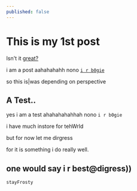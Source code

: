 ```yaml
---
published: false
---
```

# This is my 1st post

Isn't it [great?](https://media2.giphy.com/media/YRK6HL1CEMUxZHLvjl/giphy.gif)

i am a post aahahahahh nono [`i r b0gie`](https://twitter.com/1rb0g1e)

so this is|was depending on perspective 

## A Test..

yes i am a test ahahahahahhah nono `i r b0gie`

i have much instore for tehWrld 

but for now let me dirgress 

for it is something i do really well. 

one would say i r best@digress))
---
`stayFrosty`